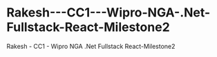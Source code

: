 # Rakesh---CC1---Wipro-NGA-.Net-Fullstack-React-Milestone2
Rakesh - CC1 - Wipro NGA .Net Fullstack React-Milestone2
